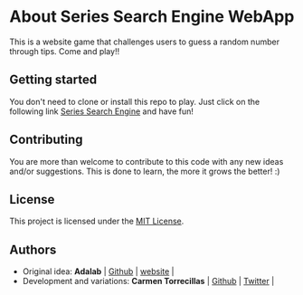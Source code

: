 # About Series Search Engine WebApp

This is a website game that challenges users to guess a random number through tips. Come and play!!

## Getting started

You don't need to clone or install this repo to play. Just click on the following link [Series Search Engine](....) and have fun!

## Contributing

You are more than welcome to contribute to this code with any new ideas and/or suggestions. This is done to learn, the more it grows the better! :)

## License

This project is licensed under the [MIT License](https://en.wikipedia.org/wiki/MIT_License).

## Authors

- Original idea: **Adalab** | [Github](https://github.com/Adalab) | [website](http://adalab.es/) |
- Development and variations: **Carmen Torrecillas** | [Github](https://github.com/) | [Twitter](https://twitter.com/carmen_TM_) |
